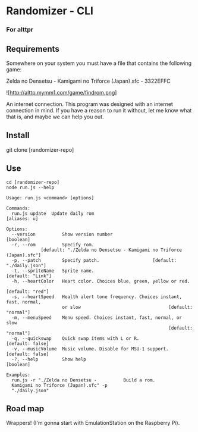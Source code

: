 # Randomizer - CLI
### For alttpr


## Requirements

Somewhere on your system you must have a file that contains the following game:

Zelda no Densetsu - Kamigami no Triforce (Japan).sfc - 3322EFFC

![http://alttp.mymm1.com/game/findrom.png]

An internet connection. This program was designed with an internet connection in mind. If you have a reason to run it without, let me know what that is, and maybe we can help you out.

## Install

git clone [randomizer-repo]

## Use

    cd [randomizer-repo]
    node run.js --help

    Usage: run.js <command> [options]

    Commands:
      run.js update  Update daily rom                                   [aliases: u]

    Options:
      --version          Show version number                               [boolean]
      -r, --rom          Specify rom.
                 [default: "./Zelda no Densetsu - Kamigami no Triforce (Japan).sfc"]
      -p, --patch        Specify patch.                    [default: "./daily.json"]
      -t, --spriteName   Sprite name.                              [default: "Link"]
      -h, --heartColor   Heart color. Choices blue, green, yellow or red.
                                                                    [default: "red"]
      -s, --heartSpeed   Health alert tone frequency. Choices instant, fast, normal,
                         or slow                                 [default: "normal"]
      -m, --menuSpeed    Menu speed. Choices instant, fast, normal, or slow
                                                                 [default: "normal"]
      -q, --quickswap    Quick swap items with L or R.              [default: false]
      -v, --musicVolume  Music volume. Disable for MSU-1 support.   [default: false]
      -?, --help         Show help                                         [boolean]

    Examples:
      run.js -r "./Zelda no Densetsu -          Build a rom.
      Kamigami no Triforce (Japan).sfc" -p
      "./daily.json"

## Road map

Wrappers! (I'm gonna start with EmulationStation on the Raspberry Pi).
